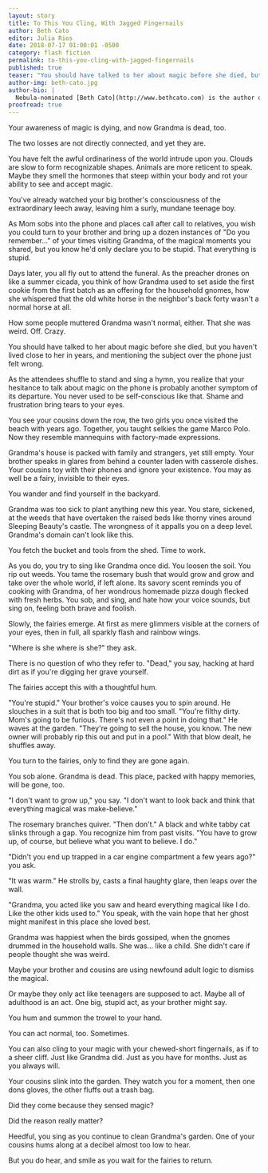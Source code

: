 ```yaml
---
layout: story
title: To This You Cling, With Jagged Fingernails
author: Beth Cato
editor: Julia Rios
date: 2018-07-17 01:00:01 -0500
category: flash fiction
permalink: to-this-you-cling-with-jagged-fingernails
published: true
teaser: "You should have talked to her about magic before she died, but you haven't lived close to her in years."
author-img: beth-cato.jpg
author-bio: |
  Nebula-nominated [Beth Cato](http://www.bethcato.com) is the author of the Clockwork Dagger duology and the new Blood of Earth Trilogy from Harper Voyager. Her newest novel is _Call of Fire_. She’s a Hanford, California, native transplanted to the Arizona desert, where she lives with her husband, son, and requisite cats. Follow her at BethCato.com and on Twitter at [@BethCato](https://twitter.com/BethCato).
proofread: true
---
```


Your awareness of magic is dying, and now Grandma is dead, too.

The two losses are not directly connected, and yet they are.

You have felt the awful ordinariness of the world intrude upon you. Clouds are slow to form recognizable shapes. Animals are more reticent to speak. Maybe they smell the hormones that steep within your body and rot your ability to see and accept magic.

You've already watched your big brother's consciousness of the extraordinary leech away, leaving him a surly, mundane teenage boy.

As Mom sobs into the phone and places call after call to relatives, you wish you could turn to your brother and bring up a dozen instances of "Do you remember..." of your times visiting Grandma, of the magical moments you shared, but you know he'd only declare you to be stupid. That everything is stupid.

Days later, you all fly out to attend the funeral. As the preacher drones on like a summer cicada, you think of how Grandma used to set aside the first cookie from the first batch as an offering for the household gnomes, how she whispered that the old white horse in the neighbor's back forty wasn't a normal horse at all.

How some people muttered Grandma wasn't normal, either. That she was weird. Off. Crazy.

You should have talked to her about magic before she died, but you haven't lived close to her in years, and mentioning the subject over the phone just felt wrong.

As the attendees shuffle to stand and sing a hymn, you realize that your hesitance to talk about magic on the phone is probably another symptom of its departure. You never used to be self-conscious like that. Shame and frustration bring tears to your eyes.

You see your cousins down the row, the two girls you once visited the beach with years ago. Together, you taught selkies the game Marco Polo. Now they resemble mannequins with factory-made expressions.

Grandma's house is packed with family and strangers, yet still empty. Your brother speaks in glares from behind a counter laden with casserole dishes. Your cousins toy with their phones and ignore your existence. You may as well be a fairy, invisible to their eyes.

You wander and find yourself in the backyard.

Grandma was too sick to plant anything new this year. You stare, sickened, at the weeds that have overtaken the raised beds like thorny vines around Sleeping Beauty's castle. The wrongness of it appalls you on a deep level. Grandma's domain can't look like this.

You fetch the bucket and tools from the shed. Time to work.

As you do, you try to sing like Grandma once did. You loosen the soil. You rip out weeds. You tame the rosemary bush that would grow and grow and take over the whole world, if left alone. Its savory scent reminds you of cooking with Grandma, of her wondrous homemade pizza dough flecked with fresh herbs. You sob, and sing, and hate how your voice sounds, but sing on, feeling both brave and foolish.

Slowly, the fairies emerge. At first as mere glimmers visible at the corners of your eyes, then in full, all sparkly flash and rainbow wings.

"Where is she where is she?" they ask.

There is no question of who they refer to. "Dead," you say, hacking at hard dirt as if you're digging her grave yourself.

The fairies accept this with a thoughtful hum.

"You're stupid." Your brother's voice causes you to spin around. He slouches in a suit that is both too big and too small. "You're filthy dirty. Mom's going to be furious. There's not even a point in doing that." He waves at the garden. "They're going to sell the house, you know. The new owner will probably rip this out and put in a pool." With that blow dealt, he shuffles away.

You turn to the fairies, only to find they are gone again.

You sob alone. Grandma is dead. This place, packed with happy memories, will be gone, too.

"I don't want to grow up," you say. "I don't want to look back and think that everything magical was make-believe."

The rosemary branches quiver. "Then don't." A black and white tabby cat slinks through a gap. You recognize him from past visits. "You have to grow up, of course, but believe what you want to believe. I do."

"Didn't you end up trapped in a car engine compartment a few years ago?" you ask.

"It was warm." He strolls by, casts a final haughty glare, then leaps over the wall.

"Grandma, you acted like you saw and heard everything magical like I do. Like the other kids used to." You speak, with the vain hope that her ghost might manifest in this place she loved best.

Grandma was happiest when the birds gossiped, when the gnomes drummed in the household walls. She was... like a child. She didn't care if people thought she was weird.

Maybe your brother and cousins are using newfound adult logic to dismiss the magical.

Or maybe they only act like teenagers are supposed to act. Maybe all of adulthood is an act. One big, stupid act, as your brother might say.

You hum and summon the trowel to your hand.

You can act normal, too. Sometimes.

You can also cling to your magic with your chewed-short fingernails, as if to a sheer cliff. Just like Grandma did. Just as you have for months. Just as you always will.

Your cousins slink into the garden. They watch you for a moment, then one dons gloves, the other fluffs out a trash bag.

Did they come because they sensed magic?

Did the reason really matter?

Heedful, you sing as you continue to clean Grandma's garden. One of your cousins hums along at a decibel almost too low to hear.

But you do hear, and smile as you wait for the fairies to return.
